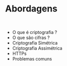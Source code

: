 # Abordagens

<br />

- O que é criptografia ?
- O que são cifras ?
- Criptografia Simétrica
- Criptografia Assimétrica
- HTTPs
- Problemas comuns